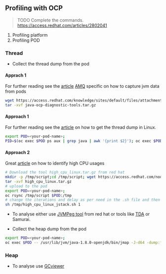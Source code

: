 ## Profiling with OCP
>TODO Complete the commands. https://access.redhat.com/articles/2802041

1. Profiling platform
2. Profiling POD

### Thread
* Collect the thread dump from the pod

#### Apprach 1
For further reading see the [article](https://access.redhat.com/solutions/3388951) [AMQ](https://access.redhat.com/solutions/3405691) specific on how to capture jvm data from pods

```sh
wget https://access.redhat.com/knowledge/sites/default/files/attachments/java-ocp-diagnostic-tools.tar.gz -O java-ocp-diagnostic-tools.tar.gz
tar -xvf java-ocp-diagnostic-tools.tar.gz

```


#### Approach 1
For further reading see the [article](https://access.redhat.com/solutions/18178) on how to get the thread dump in Linux.
```sh
export POD=<your-pod-name>; 
PID=$(oc exec $POD ps aux | grep java | awk '{print $2}'); oc exec $POD -- bash -c "for x in {1..10}; do jstack -l $PID > /opt/eap/standalone/tmp/jstack.out; sleep 2; done"; oc rsync $POD:/opt/eap/standalone/tmp/jstack.out .
```

#### Approach 2
Great [article](https://access.redhat.com/solutions/46596) on how to identify high CPU usages

```sh
# Download the tool high_cpu_linux.tar.gz from red hat
mkdir -p /tmp/script;cd /tmp/script; wget https://access.redhat.com/node/46596/40/1/12270821 -O high_cpu_linux.tar.gz;
tar -xvf high_cpu_linux.tar.gz 
# upload to the pod
export POD=<your-pod-name>;
oc rsync /tmp/script $POD:/tmp
# change the iterations and delay as per need in the .sh file and then run it.
sh /tmp/high_cpu_linux_jstack.sh 1
```

* To analyse either use [JVMPeg tool](https://access.redhat.com/labs/jvmpeg/) from red hat or tools like [TDA](https://github.com/irockel/tda) or Samurai.

* Collect the heap dump from the pod

```sh
export POD=<your-pod-name>; 
oc exec $POD -- /usr/lib/jvm/java-1.8.0-openjdk/bin/jmap -J-d64 -dump:format=b,file='/opt/eap/standalone/tmp/heap.hprof' $(oc exec $POD ps aux | grep java | awk '{print $2}'); oc rsync $POD:/opt/eap/standalone/tmp/heap.hprof .
```

### Heap
* To analyse use [GCviewer](https://github.com/chewiebug/GCViewer)